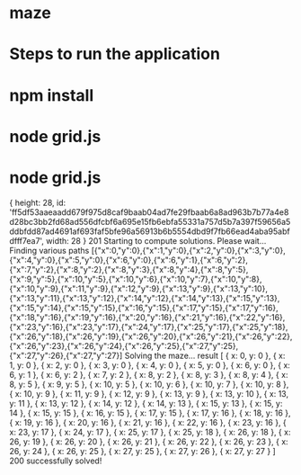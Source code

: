# maze
# Steps to run the application 
# npm install
# node grid.js
# node grid.js
{ height: 28,
  id: 'ff5df53aaeaadd679f975d8caf9baab04ad7fe29fbaab6a8ad963b7b77a4e8d28bc3bb2fd68ad556dfcbf6a695e15fb6ebfa55331a757d5b7a397f59656a5ddbfdd87ad4691af693faf5bfe96a56913b6b5554dbd9f7fb66ead4aba95abfdfff7ea7',
  width: 28 }
201
Starting to compute solutions. Please wait...
Finding various paths
[{"x":0,"y":0},{"x":1,"y":0},{"x":2,"y":0},{"x":3,"y":0},{"x":4,"y":0},{"x":5,"y":0},{"x":6,"y":0},{"x":6,"y":1},{"x":6,"y":2},{"x":7,"y":2},{"x":8,"y":2},{"x":8,"y":3},{"x":8,"y":4},{"x":8,"y":5},{"x":9,"y":5},{"x":10,"y":5},{"x":10,"y":6},{"x":10,"y":7},{"x":10,"y":8},{"x":10,"y":9},{"x":11,"y":9},{"x":12,"y":9},{"x":13,"y":9},{"x":13,"y":10},{"x":13,"y":11},{"x":13,"y":12},{"x":14,"y":12},{"x":14,"y":13},{"x":15,"y":13},{"x":15,"y":14},{"x":15,"y":15},{"x":16,"y":15},{"x":17,"y":15},{"x":17,"y":16},{"x":18,"y":16},{"x":19,"y":16},{"x":20,"y":16},{"x":21,"y":16},{"x":22,"y":16},{"x":23,"y":16},{"x":23,"y":17},{"x":24,"y":17},{"x":25,"y":17},{"x":25,"y":18},{"x":26,"y":18},{"x":26,"y":19},{"x":26,"y":20},{"x":26,"y":21},{"x":26,"y":22},{"x":26,"y":23},{"x":26,"y":24},{"x":26,"y":25},{"x":27,"y":25},{"x":27,"y":26},{"x":27,"y":27}]
Solving the maze...
result [ { x: 0, y: 0 },
  { x: 1, y: 0 },
  { x: 2, y: 0 },
  { x: 3, y: 0 },
  { x: 4, y: 0 },
  { x: 5, y: 0 },
  { x: 6, y: 0 },
  { x: 6, y: 1 },
  { x: 6, y: 2 },
  { x: 7, y: 2 },
  { x: 8, y: 2 },
  { x: 8, y: 3 },
  { x: 8, y: 4 },
  { x: 8, y: 5 },
  { x: 9, y: 5 },
  { x: 10, y: 5 },
  { x: 10, y: 6 },
  { x: 10, y: 7 },
  { x: 10, y: 8 },
  { x: 10, y: 9 },
  { x: 11, y: 9 },
  { x: 12, y: 9 },
  { x: 13, y: 9 },
  { x: 13, y: 10 },
  { x: 13, y: 11 },
  { x: 13, y: 12 },
  { x: 14, y: 12 },
  { x: 14, y: 13 },
  { x: 15, y: 13 },
  { x: 15, y: 14 },
  { x: 15, y: 15 },
  { x: 16, y: 15 },
  { x: 17, y: 15 },
  { x: 17, y: 16 },
  { x: 18, y: 16 },
  { x: 19, y: 16 },
  { x: 20, y: 16 },
  { x: 21, y: 16 },
  { x: 22, y: 16 },
  { x: 23, y: 16 },
  { x: 23, y: 17 },
  { x: 24, y: 17 },
  { x: 25, y: 17 },
  { x: 25, y: 18 },
  { x: 26, y: 18 },
  { x: 26, y: 19 },
  { x: 26, y: 20 },
  { x: 26, y: 21 },
  { x: 26, y: 22 },
  { x: 26, y: 23 },
  { x: 26, y: 24 },
  { x: 26, y: 25 },
  { x: 27, y: 25 },
  { x: 27, y: 26 },
  { x: 27, y: 27 } ]
200
successfully solved!


